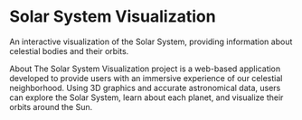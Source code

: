 # Solar System Visualization
An interactive visualization of the Solar System, providing information about celestial bodies and their orbits.

About
The Solar System Visualization project is a web-based application developed to provide users with an immersive experience of our celestial neighborhood. Using 3D graphics and accurate astronomical data, users can explore the Solar System, learn about each planet, and visualize their orbits around the Sun.